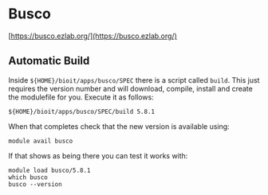 # Busco

[https://busco.ezlab.org/](https://busco.ezlab.org/)

## Automatic Build

Inside `${HOME}/bioit/apps/busco/SPEC` there is a script called `build`. This just requires the version number and will download, compile, install and create the modulefile for you. Execute it as follows:

    ${HOME}/bioit/apps/busco/SPEC/build 5.8.1

When that completes check that the new version is available using:

    module avail busco

If that shows as being there you can test it works with:

    module load busco/5.8.1
    which busco
    busco --version
